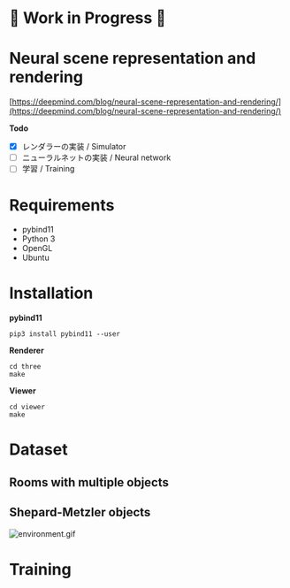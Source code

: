 # :construction: Work in Progress :construction:

# Neural scene representation and rendering

[https://deepmind.com/blog/neural-scene-representation-and-rendering/](https://deepmind.com/blog/neural-scene-representation-and-rendering/)

**Todo**

- [x] レンダラーの実装 / Simulator
- [ ] ニューラルネットの実装 / Neural network
- [ ] 学習 / Training

# Requirements

- pybind11
- Python 3
- OpenGL
- Ubuntu

# Installation

**pybind11**

```
pip3 install pybind11 --user
```

**Renderer**

```
cd three
make
```

**Viewer**

```
cd viewer
make
```

# Dataset

## Rooms with multiple objects

## Shepard-Metzler objects

![environment.gif](https://qiita-image-store.s3.amazonaws.com/0/109322/72922961-d4d5-26dc-5438-4107816ee03c.gif)

# Training